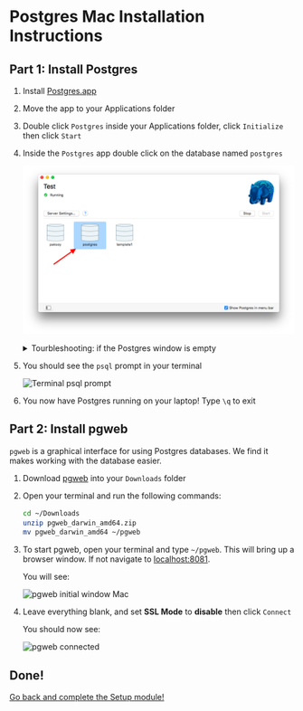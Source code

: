 # Postgres Mac Installation Instructions

## Part 1: Install Postgres

1. Install [Postgres.app](https://postgresapp.com/)
1. Move the app to your Applications folder
1. Double click `Postgres` inside your Applications folder, click `Initialize`
then click `Start`
1. Inside the `Postgres` app double click on the database named `postgres`

    ![Opening a database inside Postgres](img/postgresapp.png)

    <details><summary>
    Tourbleshooting: if the Postgres window is empty
    </summary><p>

    If the Postgres window is empty run the following commands from your terminal

    ```sh
    /Applications/Postgres.app/Contents/Versions/latest/bin/createuser -U postgres --superuser `whoami`
    /Applications/Postgres.app/Contents/Versions/latest/bin/createdb -U `whoami` `whoami`
    ```

    </p></details>

1. You should see the `psql` prompt in your terminal

    ![Terminal `psql` prompt](postgresterm.png)

1. You now have Postgres running on your laptop! Type `\q` to exit

## Part 2: Install pgweb

`pgweb` is a graphical interface for using Postgres databases. We find it
makes working with the database easier.

1. Download [pgweb](https://github.com/sosedoff/pgweb/releases/download/v0.9.9/pgweb_darwin_amd64.zip) into your `Downloads` folder
1. Open your terminal and run the following commands:

    ```sh
    cd ~/Downloads
    unzip pgweb_darwin_amd64.zip
    mv pgweb_darwin_amd64 ~/pgweb
    ```

1. To start pgweb, open your terminal and type `~/pgweb`. This will bring
up a browser window. If not navigate to [localhost:8081](http://localhost:8081/).

    You will see:

    ![pgweb initial window Mac](pgwebmac1.png)

1. Leave everything blank, and set **SSL Mode** to **disable** then click `Connect`

    You should now see:

    ![pgweb connected](pgwebmac2.png)

## Done!

[Go back and complete the Setup module!](setup.md)
